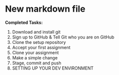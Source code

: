 # New markdown file 

**Completed Tasks:**
1. Download and install git
2. Sign up to GitHub & Tell Git who you are on GitHub
3. Clone the setup repository
4. Accept your first assignment
5. Clone your assignment
6. Make a simple change
7. Stage, commit and push
8. SETTING UP YOUR DEV ENVIRONMENT


